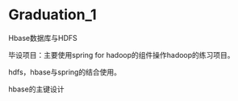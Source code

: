 # Graduation_1
Hbase数据库与HDFS

毕设项目：主要使用spring for hadoop的组件操作hadoop的练习项目。

hdfs，hbase与spring的结合使用。

hbase的主键设计
